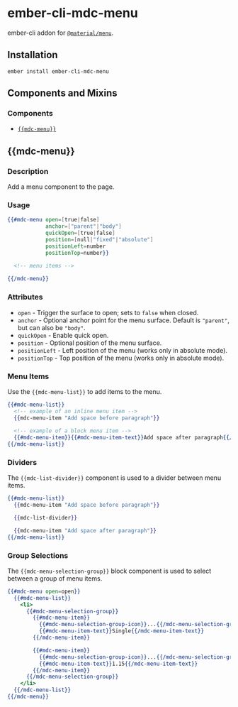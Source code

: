 ember-cli-mdc-menu
===========================

ember-cli addon for [`@material/menu`](https://github.com/material-components/material-components-web/tree/master/packages/mdc-menu).

Installation
------------

    ember install ember-cli-mdc-menu

Components and Mixins
-----------------------

### Components

* [`{{mdc-menu}}`](#mdc-menu)


{{mdc-menu}}
---------------

### Description

Add a menu component to the page.

### Usage

```handlebars
{{#mdc-menu open=[true|false]
            anchor=["parent"|"body"]
            quickOpen=[true|false]
            position=[null|"fixed"|"absolute"]
            positionLeft=number
            positionTop=number}}

  <!-- menu items -->
            
{{/mdc-menu}}
```

### Attributes

* `open` - Trigger the surface to open; sets to `false` when closed.
* `anchor` - Optional anchor point for the menu surface. Default is `"parent"`, but can also be `"body"`.
* `quickOpen` - Enable quick open.
* `position` - Optional position of the menu surface.
* `positionLeft` - Left position of the menu (works only in absolute mode).
* `positionTop` - Top position of the menu (works only in absolute mode).

### Menu Items

Use the `{{mdc-menu-list}}` to add items to the menu.

```handlebars
{{#mdc-menu-list}}
  <!-- example of an inline menu item -->
  {{mdc-menu-item "Add space before paragraph"}}
  
  <!-- example of a block menu item -->
  {{#mdc-menu-item}}{{#mdc-menu-item-text}}Add space after paragraph{{/mdc-menu-item-text}}{{/mdc-menu-item}}
{{/mdc-menu-list}}
```

### Dividers

The `{{mdc-list-divider}}` component is used to a divider between menu items.

```handlebars
{{#mdc-menu-list}}
  {{mdc-menu-item "Add space before paragraph"}}

  {{mdc-list-divider}}

  {{mdc-menu-item "Add space after paragraph"}}
{{/mdc-menu-list}}
```

### Group Selections

The `{{mdc-menu-selection-group}}` block component is used to select between
a group of menu items.

```handlebars
{{#mdc-menu open=open}}
  {{#mdc-menu-list}}
    <li>
      {{#mdc-menu-selection-group}}
        {{#mdc-menu-item}}
          {{#mdc-menu-selection-group-icon}}...{{/mdc-menu-selection-group-icon}}
          {{#mdc-menu-item-text}}Single{{/mdc-menu-item-text}}
        {{/mdc-menu-item}}

        {{#mdc-menu-item}}
          {{#mdc-menu-selection-group-icon}}...{{/mdc-menu-selection-group-icon}}
          {{#mdc-menu-item-text}}1.15{{/mdc-menu-item-text}}
        {{/mdc-menu-item}}
      {{/mdc-menu-selection-group}}
    </li>
  {{/mdc-menu-list}}
{{/mdc-menu}}
```
